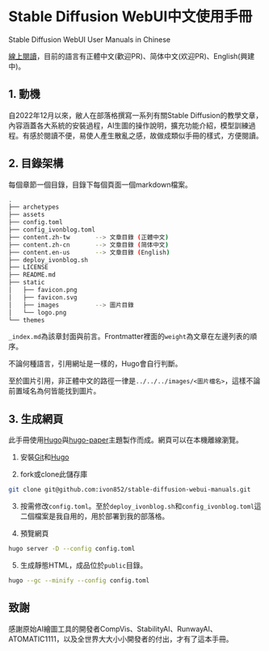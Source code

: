 # Stable Diffusion WebUI中文使用手冊

Stable Diffusion WebUI User Manuals in Chinese

[線上閱讀](https://ivonblog.com/posts/stable-diffusion-webui-manuals/)，目前的語言有正體中文(歡迎PR)、简体中文(欢迎PR)、English(興建中)。


## 1. 動機

自2022年12月以來，敝人在部落格撰寫一系列有關Stable Diffusion的教學文章，內容涵蓋各大系統的安裝過程，AI生圖的操作說明，擴充功能介紹，模型訓練過程。有感於閱讀不便，易使人產生散亂之感，故做成類似手冊的樣式，方便閱讀。


## 2. 目錄架構

每個章節一個目錄，目錄下每個頁面一個markdown檔案。
```bash
.
├── archetypes
├── assets
├── config.toml
├── config_ivonblog.toml
├── content.zh-tw       --> 文章目錄 (正體中文)
├── content.zh-cn       --> 文章目錄 (简体中文)
├── content.en-us       --> 文章目錄 (English)
├── deploy_ivonblog.sh
├── LICENSE
├── README.md
├── static
│   ├── favicon.png
│   ├── favicon.svg
│   ├── images          --> 圖片目錄
│   └── logo.png
└── themes
```

`_index.md`為該章封面與前言。Frontmatter裡面的`weight`為文章在左邊列表的順序。

不論何種語言，引用網址是一樣的，Hugo會自行判斷。

至於圖片引用，非正體中文的路徑一律是`../../../images/<圖片檔名>`，這樣不論前置域名為何皆能找到圖片。


## 3. 生成網頁

此手冊使用[Hugo](https://gohugo.io/)與[hugo-paper](https://github.com/nanxiaobei/hugo-paper)主題製作而成。網頁可以在本機離線瀏覽。

1. 安裝[Git](https://git-scm.com/)和[Hugo](https://gohugo.io/)

2. fork或clone此儲存庫
```bash
git clone git@github.com:ivon852/stable-diffusion-webui-manuals.git
```

3. 按需修改`config.toml`。至於`deploy_ivonblog.sh`和`config_ivonblog.toml`這二個檔案是我自用的，用於部署到我的部落格。

4. 預覽網頁
```bash
hugo server -D --config config.toml
```

5. 生成靜態HTML，成品位於`public`目錄。
```bash
hugo --gc --minify --config config.toml
```

## 致謝

感謝原始AI繪圖工具的開發者CompVis、StabilityAI、RunwayAI、ATOMATIC1111，以及全世界大大小小開發者的付出，才有了這本手冊。
